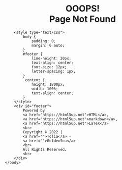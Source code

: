 
# <center>OOOPS!<br>Page Not Found</center>
<!--<!DOCTYPE html>
<html lang="zh">
    <head>
        <center>
            <h1>OOOPS!
                <br>
                <br>
                Page Not Found
            </h1>
            <h2>
                <a href="index.md">Back to Main Page</a>
            </h2>
        </center> 
    </head>
    <body>-->
        <style type="text/css">
            body {
                padding: 0;
                margin: 0 auto;
            }
            #footer {
                line-height: 20px;
                text-align: center;
                font-size: 12px;
                letter-spacing: 1px;
            }
            .content {
                height: 1800px;
                width: 100%;
                text-align: center;
            }
        </style>
        <div id="footer">
            Powered by
            <a href="https://html5up.net">HTML</a>, 
            <a href="https://html5up.net">markdown</a>, 
            <a href="https://html5up.net">LaTeX</a>
            <br>
            Copyright © 2022 | 
            <a href="">Tolia</a> - 
            <a href="">GoldenSea</a>
            <br>
            All Rights Reserved.
            <br>
        </div>
    </body>
</html>
